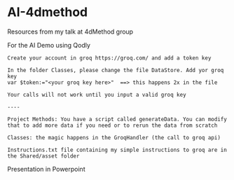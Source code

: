 # AI-4dmethod
Resources from my talk at 4dMethod group


For the AI Demo using Qodly 

    Create your account in groq https://groq.com/ and add a token key
    
    In the folder Classes, please change the file DataStore. Add yor groq key 
    var $token:="<your groq key here>"  ==> this happens 2x in the file
    
    Your calls will not work until you input a valid groq key
    
    ----
    
    Project Methods: You have a script called generateData. You can modify that to add more data if you need or to rerun the data from scratch
    
    Classes: the magic happens in the GroqHandler (the call to groq api)
    
    Instructions.txt file containing my simple instructions to groq are in the Shared/asset folder 


Presentation in Powerpoint





